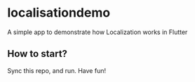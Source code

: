 # localisationdemo

A simple app to demonstrate how Localization works in Flutter

## How to start?

Sync this repo, and run. Have fun!

